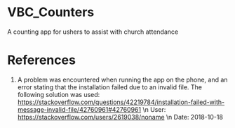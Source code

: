 # VBC_Counters
A counting app for ushers to assist with church attendance

# References

1. A problem was encountered when running the app on the phone, and an error stating that the installation failed due to an invalid file. The following solution was used:
https://stackoverflow.com/questions/42219784/installation-failed-with-message-invalid-file/42760961#42760961 \n
User: https://stackoverflow.com/users/2619038/noname \n
Date: 2018-10-18
